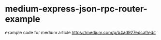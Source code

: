 # medium-express-json-rpc-router-example
example code for medium article
https://medium.com/p/b4ad927edcaf/edit
